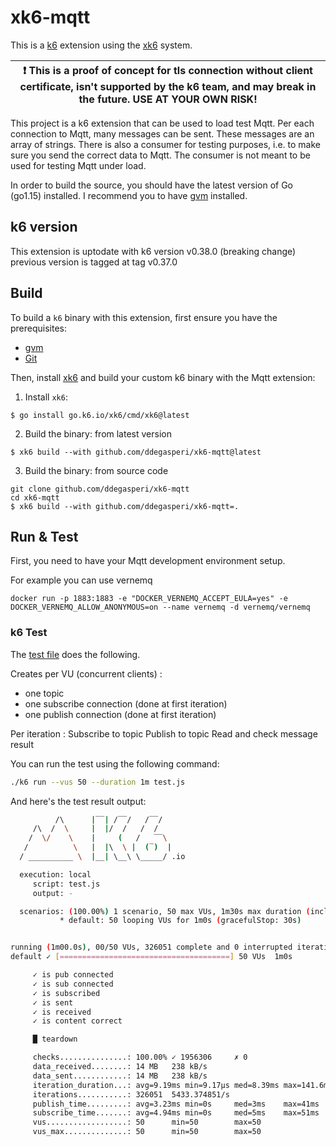 # xk6-mqtt

This is a [k6](https://go.k6.io/k6) extension using the [xk6](https://github.com/grafana/xk6) system.

| :exclamation: This is a proof of concept for tls connection without client certificate, isn't supported by the k6 team, and may break in the future. USE AT YOUR OWN RISK! |
| ---------------------------------------------------------------------------------------------------------------------------- |

This project is a k6 extension that can be used to load test Mqtt. Per each connection to Mqtt, many messages can be sent. These messages are an array of strings. There is also a consumer for testing purposes, i.e. to make sure you send the correct data to Mqtt. The consumer is not meant to be used for testing Mqtt under load.

In order to build the source, you should have the latest version of Go (go1.15) installed. I recommend you to have [gvm](https://github.com/moovweb/gvm) installed.

## k6 version

This extension is uptodate with k6 version v0.38.0 (breaking change) previous version is tagged at tag v0.37.0

## Build

To build a `k6` binary with this extension, first ensure you have the prerequisites:

- [gvm](https://github.com/moovweb/gvm)
- [Git](https://git-scm.com/)

Then, install [xk6](https://github.com/grafana/xk6) and build your custom k6 binary with the Mqtt extension:

1. Install `xk6`:
  ```shell
  $ go install go.k6.io/xk6/cmd/xk6@latest
  ```

2. Build the binary: from latest version
  ```shell
  $ xk6 build --with github.com/ddegasperi/xk6-mqtt@latest
  ```

3. Build the binary: from source code
  ```shell
  git clone github.com/ddegasperi/xk6-mqtt
  cd xk6-mqtt
  $ xk6 build --with github.com/ddegasperi/xk6-mqtt=.
  ```

## Run & Test

First, you need to have your Mqtt development environment setup.

For example you can use vernemq

```
docker run -p 1883:1883 -e "DOCKER_VERNEMQ_ACCEPT_EULA=yes" -e DOCKER_VERNEMQ_ALLOW_ANONYMOUS=on --name vernemq -d vernemq/vernemq
```

### k6 Test

The [test file](test.js) does the following.


Creates per VU (concurrent clients) :
- one topic
- one subscribe connection (done at first iteration)
- one publish connection (done at first iteration)

Per iteration :
Subscribe to topic
Publish to topic
Read and check message result

You can run the test using the following command:

```bash
./k6 run --vus 50 --duration 1m test.js
```

And here's the test result output:

```bash
          /\      |‾‾| /‾‾/   /‾‾/
     /\  /  \     |  |/  /   /  /
    /  \/    \    |     (   /   ‾‾\
   /          \   |  |\  \ |  (‾)  |
  / __________ \  |__| \__\ \_____/ .io

  execution: local
     script: test.js
     output: -

  scenarios: (100.00%) 1 scenario, 50 max VUs, 1m30s max duration (incl. graceful stop):
           * default: 50 looping VUs for 1m0s (gracefulStop: 30s)


running (1m00.0s), 00/50 VUs, 326051 complete and 0 interrupted iterations
default ✓ [======================================] 50 VUs  1m0s

     ✓ is pub connected
     ✓ is sub connected
     ✓ is subscribed
     ✓ is sent
     ✓ is received
     ✓ is content correct

     █ teardown

     checks...............: 100.00% ✓ 1956306     ✗ 0
     data_received........: 14 MB   238 kB/s
     data_sent............: 14 MB   238 kB/s
     iteration_duration...: avg=9.19ms min=9.17µs med=8.39ms max=141.6ms p(90)=12.8ms p(95)=16.3ms
     iterations...........: 326051  5433.374851/s
     publish_time.........: avg=3.23ms min=0s     med=3ms    max=41ms    p(90)=5ms    p(95)=6ms
     subscribe_time.......: avg=4.94ms min=0s     med=5ms    max=51ms    p(90)=7ms    p(95)=9ms
     vus..................: 50      min=50        max=50
     vus_max..............: 50      min=50        max=50


```
